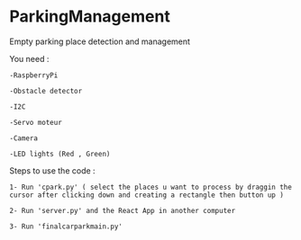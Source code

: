 # ParkingManagement
Empty parking place detection and management

You need :

    -RaspberryPi

    -Obstacle detector

    -I2C

    -Servo moteur
    
    -Camera
    
    -LED lights (Red , Green)

Steps to use the code :

    1- Run 'cpark.py' ( select the places u want to process by draggin the cursor after clicking down and creating a rectangle then button up )
    
    2- Run 'server.py' and the React App in another computer
    
    3- Run 'finalcarparkmain.py'
